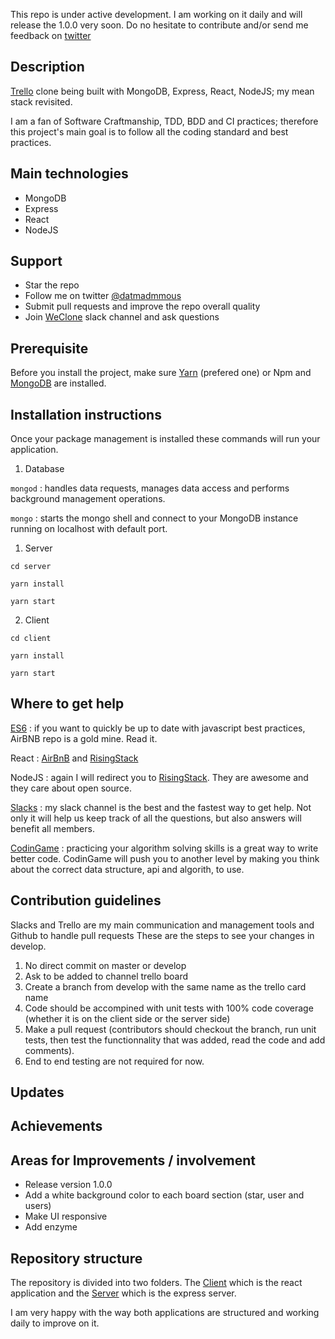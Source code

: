 This repo is under active development. I am working on it daily and will release the 1.0.0 very soon. Do no hesitate to contribute and/or send me feedback on [twitter](https://twitter.com/datmadmous)

## Description

[Trello](http://trello.com) clone being built with MongoDB, Express, React, NodeJS; my mean stack revisited.

I am a fan of Software Craftmanship, TDD, BDD and CI practices; therefore this project's main goal is to follow 
all the coding standard and best practices.

## Main technologies

* MongoDB
* Express
* React
* NodeJS

## Support

* Star the repo
* Follow me on twitter [@datmadmmous](https://twitter.com/datmadmous)
* Submit pull requests and improve the repo overall quality
* Join [WeClone](https://weclone.slack.com/messages) slack channel and ask questions 

## Prerequisite

Before you install the project, make sure [Yarn](https://yarnpkg.com/en/docs/install) (prefered one) or Npm 
and [MongoDB](https://docs.mongodb.com/v3.2/administration/install-community/) are installed.

## Installation instructions

Once your package management is installed these commands will run your application.

1. Database

  `mongod` : handles data requests, manages data access and performs background management operations.
  
  `mongo` : starts the mongo shell and connect to your MongoDB instance running on localhost with default port.
  
1. Server
  
  `cd server`
  
  `yarn install`
  
  `yarn start`

2. Client

  `cd client`
  
  `yarn install` 
  
  `yarn start`

## Where to get help

[ES6](https://github.com/airbnb/javascript) : if you want to quickly be up to date with javascript best practices, 
AirBNB repo is a gold mine. Read it.

React : [AirBnB](https://github.com/airbnb/javascript/tree/master/react) and 
[RisingStack](https://blog.risingstack.com/react-js-best-practices-for-2016/)

NodeJS : again I will redirect you to [RisingStack](https://blog.risingstack.com/node-js-best-practices/).
They are awesome and they care about open source.

[Slacks](https://weclone.slack.com/messages/trello/) : my slack channel is the best and the fastest way to get help. Not only it will help us keep track of all
the questions, but also answers will benefit all members.

[CodinGame](https://www.codingame.com/home) : practicing your algorithm solving skills is a great way to write better code. CodinGame will push you 
to another level by making you think about the correct data structure, api and algorith, to use.

## Contribution guidelines

Slacks and Trello are my main communication and management tools and Github to handle pull requests
These are the steps to see your changes in develop.

1. No direct commit on master or develop
2. Ask to be added to channel trello board
3. Create a branch from develop with the same name as the trello card name
4. Code should be accompined with unit tests with 100% code coverage (whether it is on the client side or the server side)
5. Make a pull request (contributors should checkout the branch, run unit tests, then test the functionnality that was added, read the code and add comments).
6. End to end testing are not required for now.

## Updates

## Achievements

## Areas for Improvements / involvement

* Release version 1.0.0
* Add a white background color to each board section (star, user and users)
* Make UI responsive
* Add enzyme

## Repository structure

The repository is divided into two folders. The [Client](https://github.com/Madmous/Trello-Clone/blob/develop/client/) which is the react application and the [Server](https://github.com/Madmous/Trello-Clone/blob/develop/server/) which is the express server.

I am very happy with the way both applications are structured and working daily to improve on it.
